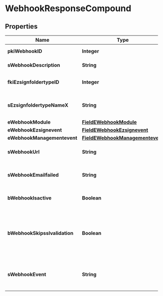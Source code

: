 

# WebhookResponseCompound

## Properties

Name | Type | Description | Notes
------------ | ------------- | ------------- | -------------
**pkiWebhookID** | **Integer** | The unique ID of the Webhook | 
**sWebhookDescription** | **String** | The description of the Webhook | 
**fkiEzsignfoldertypeID** | **Integer** | The unique ID of the Ezsignfoldertype. |  [optional]
**sEzsignfoldertypeNameX** | **String** | The name of the Ezsignfoldertype in the language of the requester |  [optional]
**eWebhookModule** | [**FieldEWebhookModule**](FieldEWebhookModule.md) |  | 
**eWebhookEzsignevent** | [**FieldEWebhookEzsignevent**](FieldEWebhookEzsignevent.md) |  |  [optional]
**eWebhookManagementevent** | [**FieldEWebhookManagementevent**](FieldEWebhookManagementevent.md) |  |  [optional]
**sWebhookUrl** | **String** | The URL of the Webhook callback | 
**sWebhookEmailfailed** | **String** | The email that will receive the Webhook in case all attempts fail | 
**bWebhookIsactive** | **Boolean** | Whether the Webhook is active or not |  [optional]
**bWebhookSkipsslvalidation** | **Boolean** | Wheter the server&#39;s SSL certificate should be validated or not. Not recommended to skip for production use | 
**sWebhookEvent** | **String** | The concatenated string to describe the Webhook event |  [optional]




